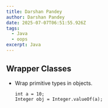 ```yaml
---
title: Darshan Pandey
author: Darshan Pandey
date: 2025-07-07T06:51:55.926Z
tags:
  - Java
  - oops
excerpt: Java
---
```



## Wrapper Classes

* Wrap primitive types in objects.

  ```
  int a = 10;
  Integer obj = Integer.valueOf(a);

  ```